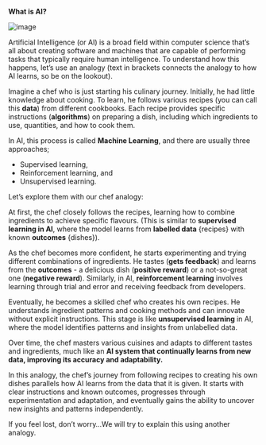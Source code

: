 **What is AI?**

![image](https://github.com/adeleke123/AI-Career-Essentials/assets/51156057/eeec25bd-aed9-4fd6-992a-aae79d318986)


Artificial Intelligence (or AI) is a broad field within computer science that’s all about creating software and machines that are capable of performing tasks that typically require human intelligence. To understand how this happens, let’s use an analogy (text in brackets connects the analogy to how AI learns, so be on the lookout).

Imagine a chef who is just starting his culinary journey. Initially, he had little knowledge about cooking. To learn, he follows various recipes (you can call this **data**) from different cookbooks. Each recipe provides specific instructions (**algorithms**) on preparing a dish, including which ingredients to use, quantities, and how to cook them.

In AI, this process is called **Machine Learning**, and there are usually three approaches;

+ Supervised learning,
+ Reinforcement learning, and
+ Unsupervised learning.

Let’s explore them with our chef analogy:

At first, the chef closely follows the recipes, learning how to combine ingredients to achieve specific flavours. (This is similar to **supervised learning in AI**, where the model learns from **labelled data** {recipes} with known **outcomes** {dishes}).

As the chef becomes more confident, he starts experimenting and trying different combinations of ingredients. He tastes (**gets feedback**) and learns from the **outcomes** - a delicious dish (**positive reward**) or a not-so-great one (**negative reward**). Similarly, in AI, **reinforcement learning** involves learning through trial and error and receiving feedback from developers.

Eventually, he becomes a skilled chef who creates his own recipes. He understands ingredient patterns and cooking methods and can innovate without explicit instructions. This stage is like **unsupervised learning** in AI, where the model identifies patterns and insights from unlabelled data.

Over time, the chef masters various cuisines and adapts to different tastes and ingredients, much like an **AI system that continually learns from new data, improving its accuracy and adaptability.**

In this analogy, the chef’s journey from following recipes to creating his own dishes parallels how AI learns from the data that it is given. It starts with clear instructions and known outcomes, progresses through experimentation and adaptation, and eventually gains the ability to uncover new insights and patterns independently.

If you feel lost, don’t worry…We will try to explain this using another analogy.
